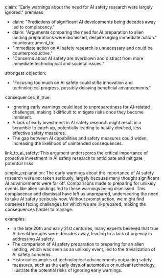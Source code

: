 claim: "Early warnings about the need for AI safety research were largely ignored."
premises:
  - claim: "Predictions of significant AI developments being decades away led to complacency."
  - claim: "Arguments comparing the need for AI preparation to alien landing preparations were dismissed, despite urging immediate action."
counterargument_to:
  - "Immediate action on AI safety research is unnecessary and could be counterproductive."
  - "Concerns about AI safety are overblown and distract from more immediate technological and societal issues."

strongest_objection:
  - "Focusing too much on AI safety could stifle innovation and technological progress, possibly delaying beneficial advancements."

consequences_if_true:
  - Ignoring early warnings could lead to unpreparedness for AI-related challenges, making it difficult to mitigate risks once they become imminent.
  - A lack of early investment in AI safety research might result in a scramble to catch up, potentially leading to hastily devised, less effective safety measures.
  - The gap between AI capabilities and safety measures could widen, increasing the likelihood of unintended consequences.

link_to_ai_safety: This argument underscores the critical importance of proactive investment in AI safety research to anticipate and mitigate potential risks.

simple_explanation:
The early warnings about the importance of AI safety research were not taken seriously, largely because many thought significant AI advancements were far off. Comparisons made to preparing for unlikely events like alien landings led to these warnings being dismissed. This complacency and dismissal have left us unprepared, underscoring the need to take AI safety seriously now. Without prompt action, we might find ourselves facing challenges for which we are ill-prepared, making the consequences harder to manage.

examples:
  - In the late 20th and early 21st centuries, many experts believed that true AI breakthroughs were decades away, leading to a lack of urgency in addressing AI safety.
  - The comparison of AI safety preparation to preparing for an alien landing, which was seen as an unlikely event, led to the trivialization of AI safety concerns.
  - Historical examples of technological advancements outpacing safety measures, such as the early days of automotive or nuclear technology, illustrate the potential risks of ignoring early warnings.